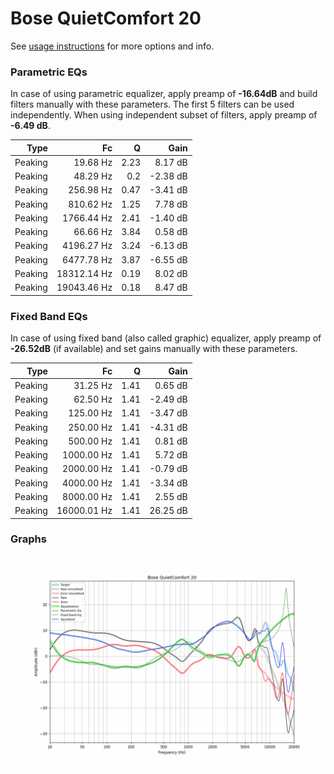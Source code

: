 # Bose QuietComfort 20
See [usage instructions](https://github.com/jaakkopasanen/AutoEq#usage) for more options and info.

### Parametric EQs
In case of using parametric equalizer, apply preamp of **-16.64dB** and build filters manually
with these parameters. The first 5 filters can be used independently.
When using independent subset of filters, apply preamp of **-6.49 dB**.

| Type    | Fc          |    Q | Gain     |
|--------:|------------:|-----:|---------:|
| Peaking | 19.68 Hz    | 2.23 | 8.17 dB  |
| Peaking | 48.29 Hz    | 0.2  | -2.38 dB |
| Peaking | 256.98 Hz   | 0.47 | -3.41 dB |
| Peaking | 810.62 Hz   | 1.25 | 7.78 dB  |
| Peaking | 1766.44 Hz  | 2.41 | -1.40 dB |
| Peaking | 66.66 Hz    | 3.84 | 0.58 dB  |
| Peaking | 4196.27 Hz  | 3.24 | -6.13 dB |
| Peaking | 6477.78 Hz  | 3.87 | -6.55 dB |
| Peaking | 18312.14 Hz | 0.19 | 8.02 dB  |
| Peaking | 19043.46 Hz | 0.18 | 8.47 dB  |

### Fixed Band EQs
In case of using fixed band (also called graphic) equalizer, apply preamp of **-26.52dB**
(if available) and set gains manually with these parameters.

| Type    | Fc          |    Q | Gain     |
|--------:|------------:|-----:|---------:|
| Peaking | 31.25 Hz    | 1.41 | 0.65 dB  |
| Peaking | 62.50 Hz    | 1.41 | -2.49 dB |
| Peaking | 125.00 Hz   | 1.41 | -3.47 dB |
| Peaking | 250.00 Hz   | 1.41 | -4.31 dB |
| Peaking | 500.00 Hz   | 1.41 | 0.81 dB  |
| Peaking | 1000.00 Hz  | 1.41 | 5.72 dB  |
| Peaking | 2000.00 Hz  | 1.41 | -0.79 dB |
| Peaking | 4000.00 Hz  | 1.41 | -3.34 dB |
| Peaking | 8000.00 Hz  | 1.41 | 2.55 dB  |
| Peaking | 16000.01 Hz | 1.41 | 26.25 dB |

### Graphs
![](./Bose%20QuietComfort%2020.png)